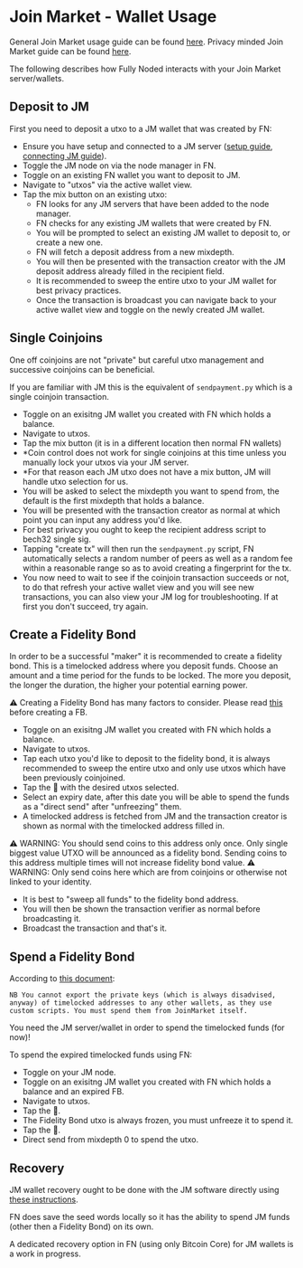 # Join Market - Wallet Usage

General Join Market usage guide can be found [here](https://github.com/JoinMarket-Org/joinmarket-clientserver/blob/master/docs/USAGE.md).
Privacy minded Join Market guide can be found [here](https://github.com/openoms/bitcoin-tutorials/blob/master/joinmarket/joinmarket_private_flow.md).

The following describes how Fully Noded interacts with your Join Market server/wallets.

## Deposit to JM

First you need to deposit a utxo to a JM wallet that was created by FN:
- Ensure you have setup and connected to a JM server ([setup guide](ccc), [connecting JM guide]()).
- Toggle the JM node on via the node manager in FN.
- Toggle on an existing FN wallet you want to deposit to JM.
- Navigate to "utxos" via the active wallet view.
- Tap the mix button on an existing utxo:
    - FN looks for any JM servers that have been added to the node manager.
    - FN checks for any existing JM wallets that were created by FN.
    - You will be prompted to select an existing JM wallet to deposit to, or create a new one.
    - FN will fetch a deposit address from a new mixdepth.
    - You will then be presented with the transaction creator with the JM deposit address already filled in the recipient field.
    - It is recommended to sweep the entire utxo to your JM wallet for best privacy practices.
    - Once the transaction is broadcast you can navigate back to your active wallet view and toggle on the newly created JM wallet.
    
## Single Coinjoins

One off coinjoins are not "private" but careful utxo management and successive coinjoins can be beneficial.

If you are familiar with JM this is the equivalent of `sendpayment.py` which is a single coinjoin transaction.
- Toggle on an exisitng JM wallet you created with FN which holds a balance.
- Navigate to utxos.
- Tap the mix button (it is in a different location then normal FN wallets)
- *Coin control does not work for single coinjoins at this time unless you manually lock your utxos via your JM server.
- *For that reason each JM utxo does not have a mix button, JM will handle utxo selection for us.
- You will be asked to select the mixdepth you want to spend from, the default is the first mixdepth that holds a balance.
- You will be presented with the transaction creator as normal at which point you can input any address you'd like.
- For best privacy you ought to keep the recipient address script to bech32 single sig.
- Tapping "create tx" will then run the `sendpayment.py` script, FN automatically selects a random number of peers as well as a random fee within a reasonable range so as to avoid creating a fingerprint for the tx.
- You now need to wait to see if the coinjoin transaction succeeds or not, to do that refresh your active wallet view and you will see new transactions, you can also view your JM log for troubleshooting. If at first you don't succeed, try again.

## Create a Fidelity Bond

In order to be a successful "maker" it is recommended to create a fidelity bond. This is a timelocked address where you deposit funds. 
Choose an amount and a time period for the funds to be locked. The more you deposit, the longer the duration, the higher your potential earning power.

⚠️ Creating a Fidelity Bond has many factors to consider. Please read [this](https://github.com/JoinMarket-Org/joinmarket-clientserver/blob/master/docs/fidelity-bonds.md) before creating a FB.

- Toggle on an exisitng JM wallet you created with FN which holds a balance.
- Navigate to utxos.
- Tap each utxo you'd like to deposit to the fidelity bond, it is always recommended to sweep the entire utxo and only use utxos which have been previously coinjoined.
- Tap the 􀗕 with the desired utxos selected.
- Select an expiry date, after this date you will be able to spend the funds as a "direct send" after "unfreezing" them.
- A timelocked address is fetched from JM and the transaction creator is shown as normal with the timelocked address filled in.

⚠️ WARNING: You should send coins to this address only once. Only single biggest value UTXO will be announced as a fidelity bond. Sending coins to this address multiple times will not increase fidelity bond value. 
⚠️ WARNING: Only send coins here which are from coinjoins or otherwise not linked to your identity.

- It is best to "sweep all funds" to the fidelity bond address.
- You will then be shown the transaction verifier as normal before broadcasting it.
- Broadcast the transaction and that's it.

## Spend a Fidelity Bond

According to [this document](https://github.com/JoinMarket-Org/joinmarket-clientserver/blob/7ed57d17ca52cc4a18d985db6f1da352d07c8357/docs/fidelity-bonds.md?plain=1#L154):
```
NB You cannot export the private keys (which is always disadvised, anyway) of timelocked addresses to any other wallets, as they use custom scripts. You must spend them from JoinMarket itself.
```
You need the JM server/wallet in order to spend the timelocked funds (for now)!

To spend the expired timelocked funds using FN: 
- Toggle on your JM node.
- Toggle on an exisitng JM wallet you created with FN which holds a balance and an expired FB.
- Navigate to utxos.
- Tap the 􀗕.
- The Fidelity Bond utxo is always frozen, you must unfreeze it to spend it.
- Tap the 􀗕.
- Direct send from mixdepth 0 to spend the utxo.

## Recovery

JM wallet recovery ought to be done with the JM software directly using [these instructions](https://github.com/JoinMarket-Org/joinmarket-clientserver/blob/master/docs/USAGE.md#recovering-a-wallet-from-mnemonic).

FN does save the seed words locally so it has the ability to spend JM funds (other then a Fidelity Bond) on its own.

A dedicated recovery option in FN (using only Bitcoin Core) for JM wallets is a work in progress.



